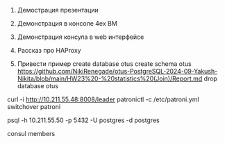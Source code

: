 1. Демострация презентации
2. Демонстрация в консоле 4ех ВМ
3. Демонстрация консула в web интерфейсе 
4. Рассказ про HAProxy

5. Привести пример
create database otus
create schema otus
https://github.com/NikiRenegade/otus-PostgreSQL-2024-09-Yakush-Nikita/blob/main/HW23%20-%20statistics%20(Join)/Report.md
drop database otus



curl -i http://10.211.55.48:8008/leader
patronictl -c /etc/patroni.yml switchover patroni

psql -h 10.211.55.50 -p 5432 -U postgres -d postgres

consul members